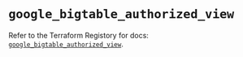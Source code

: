 # `google_bigtable_authorized_view`

Refer to the Terraform Registory for docs: [`google_bigtable_authorized_view`](https://registry.terraform.io/providers/hashicorp/google/5.29.0/docs/resources/bigtable_authorized_view).
